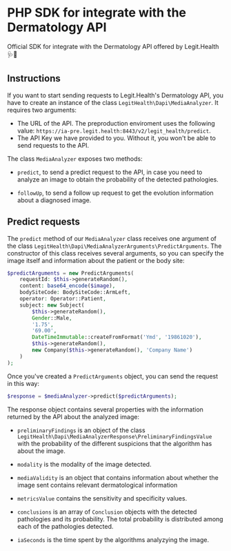 # PHP SDK for integrate with the Dermatology API

Official SDK for integrate with the Dermatology API offered by Legit.Health 🩺🤖

## Instructions

If you want to start sending requests to Legit.Health's Dermatology API, you have to create an instance of the class `LegitHealth\Dapi\MediaAnalyzer`. It requires two arguments:

- The URL of the API. The preproduction enviroment uses the following value: `https://ia-pre.legit.health:8443/v2/legit_health/predict`. 
- The API Key we have provided to you. Without it, you won't be able to send requests to the API.

The class `MediaAnalyzer` exposes two methods:

- `predict`, to send a predict request to the API, in case you need to analyze an image to obtain the probability of the detected pathologies.

- `followUp`, to send a follow up request to get the evolution information about a diagnosed image.

## Predict requests

The `predict` method of our `MediaAnalyzer` class receives one argument of the class `LegitHealth\Dapi\MediaAnalyzerArguments\PredictArguments`. The constructor of this class receives several arguments, so you can specify the image itself and information about the patient or the body site:

```php
$predictArguments = new PredictArguments(
    requestId: $this->generateRandom(),
    content: base64_encode($image),
    bodySiteCode: BodySiteCode::ArmLeft,
    operator: Operator::Patient,
    subject: new Subject(
        $this->generateRandom(),
        Gender::Male,
        '1.75',
        '69.00',
        DateTimeImmutable::createFromFormat('Ymd', '19861020'),
        $this->generateRandom(),
        new Company($this->generateRandom(), 'Company Name')
    )
);
```

Once you've created a `PredictArguments` object, you can send the request in this way:

```php
$response = $mediaAnalyzer->predict($predictArguments);
```

The response object contains several properties with the information returned by the API about the analyzed image:

- `preliminaryFindings` is an object of the class `LegitHealth\Dapi\MediaAnalyzerResponse\PreliminaryFindingsValue` with the probability of the different suspicions that the algorithm has about the image. 

- `modality` is the modality of the image detected. 

- `mediaValidity` is an object that contains information about whether the image sent contains relevant dermatological information

- `metricsValue` contains the sensitivity and specificity values. 

- `conclusions` is an array of `Conclusion` objects with the detected pathologies and its probability. The total probability is distributed among each of the pathologies detected.

- `iaSeconds` is the time spent by the algorithms analyzying the image.


